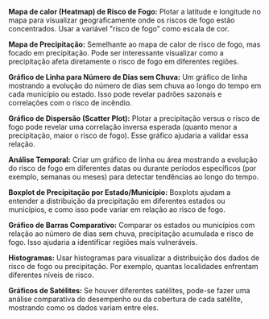 **Mapa de calor (Heatmap) de Risco de Fogo:**
Plotar a latitude e longitude no mapa para visualizar geograficamente onde os riscos de fogo estão concentrados. Usar a variável "risco de fogo" como escala de cor.

**Mapa de Precipitação:**
Semelhante ao mapa de calor de risco de fogo, mas focado em precipitação. Pode ser interessante visualizar como a precipitação afeta diretamente o risco de fogo em diferentes regiões.

**Gráfico de Linha para Número de Dias sem Chuva:**
Um gráfico de linha mostrando a evolução do número de dias sem chuva ao longo do tempo em cada município ou estado. Isso pode revelar padrões sazonais e correlações com o risco de incêndio.

**Gráfico de Dispersão (Scatter Plot):**
Plotar a precipitação versus o risco de fogo pode revelar uma correlação inversa esperada (quanto menor a precipitação, maior o risco de fogo). Esse gráfico ajudaria a validar essa relação.

**Análise Temporal:**
Criar um gráfico de linha ou área mostrando a evolução do risco de fogo em diferentes datas ou durante períodos específicos (por exemplo, semanas ou meses) para detectar tendências ao longo do tempo.

**Boxplot de Precipitação por Estado/Município:**
Boxplots ajudam a entender a distribuição da precipitação em diferentes estados ou municípios, e como isso pode variar em relação ao risco de fogo.

**Gráfico de Barras Comparativo:**
Comparar os estados ou municípios com relação ao número de dias sem chuva, precipitação acumulada e risco de fogo. Isso ajudaria a identificar regiões mais vulneráveis.

**Histogramas:**
Usar histogramas para visualizar a distribuição dos dados de risco de fogo ou precipitação. Por exemplo, quantas localidades enfrentam diferentes níveis de risco.

**Gráficos de Satélites:**
Se houver diferentes satélites, pode-se fazer uma análise comparativa do desempenho ou da cobertura de cada satélite, mostrando como os dados variam entre eles.
